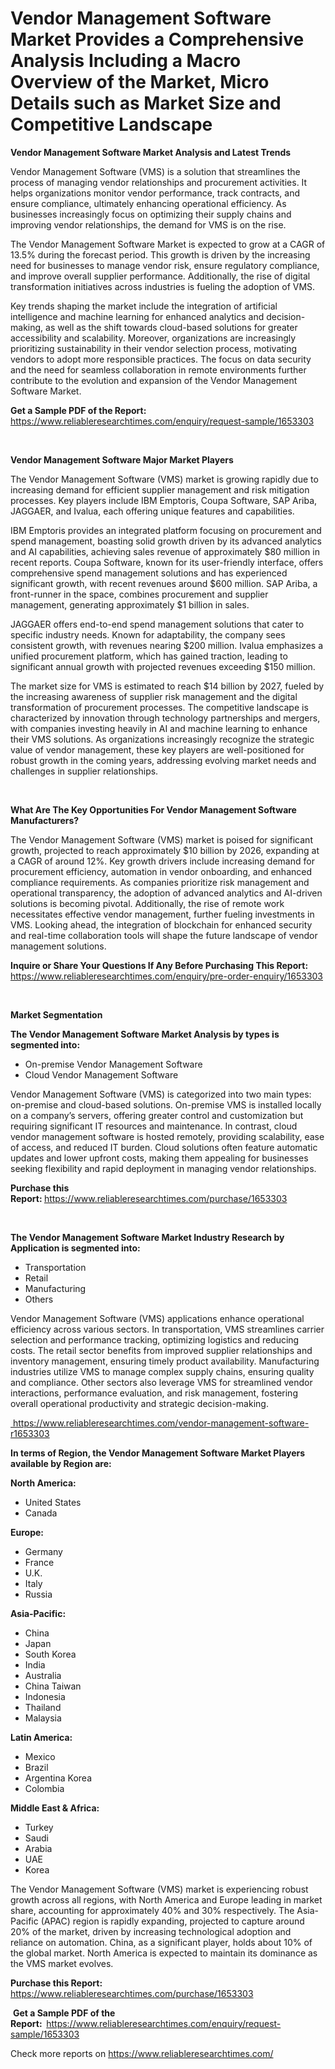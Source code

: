 <p><h1>Vendor Management Software Market Provides a Comprehensive Analysis Including a Macro Overview of the Market, Micro Details such as Market Size and Competitive Landscape</h1></p><p><strong>Vendor Management Software Market Analysis and Latest Trends</strong></p>
<p><p>Vendor Management Software (VMS) is a solution that streamlines the process of managing vendor relationships and procurement activities. It helps organizations monitor vendor performance, track contracts, and ensure compliance, ultimately enhancing operational efficiency. As businesses increasingly focus on optimizing their supply chains and improving vendor relationships, the demand for VMS is on the rise.</p><p>The Vendor Management Software Market is expected to grow at a CAGR of 13.5% during the forecast period. This growth is driven by the increasing need for businesses to manage vendor risk, ensure regulatory compliance, and improve overall supplier performance. Additionally, the rise of digital transformation initiatives across industries is fueling the adoption of VMS. </p><p>Key trends shaping the market include the integration of artificial intelligence and machine learning for enhanced analytics and decision-making, as well as the shift towards cloud-based solutions for greater accessibility and scalability. Moreover, organizations are increasingly prioritizing sustainability in their vendor selection process, motivating vendors to adopt more responsible practices. The focus on data security and the need for seamless collaboration in remote environments further contribute to the evolution and expansion of the Vendor Management Software Market.</p></p>
<p><strong>Get a Sample PDF of the Report:&nbsp;</strong> <a href="https://www.reliableresearchtimes.com/enquiry/request-sample/1653303?utm_campaign=3219&utm_medium=2&utm_source=Github&utm_content=ia&utm_term=05032025&utm_id=vendor-management-software">https://www.reliableresearchtimes.com/enquiry/request-sample/1653303</a></p>
<p>&nbsp;</p>
<p><strong>Vendor Management Software Major Market Players</strong></p>
<p><p>The Vendor Management Software (VMS) market is growing rapidly due to increasing demand for efficient supplier management and risk mitigation processes. Key players include IBM Emptoris, Coupa Software, SAP Ariba, JAGGAER, and Ivalua, each offering unique features and capabilities.</p><p>IBM Emptoris provides an integrated platform focusing on procurement and spend management, boasting solid growth driven by its advanced analytics and AI capabilities, achieving sales revenue of approximately $80 million in recent reports. Coupa Software, known for its user-friendly interface, offers comprehensive spend management solutions and has experienced significant growth, with recent revenues around $600 million. SAP Ariba, a front-runner in the space, combines procurement and supplier management, generating approximately $1 billion in sales. </p><p>JAGGAER offers end-to-end spend management solutions that cater to specific industry needs. Known for adaptability, the company sees consistent growth, with revenues nearing $200 million. Ivalua emphasizes a unified procurement platform, which has gained traction, leading to significant annual growth with projected revenues exceeding $150 million.</p><p>The market size for VMS is estimated to reach $14 billion by 2027, fueled by the increasing awareness of supplier risk management and the digital transformation of procurement processes. The competitive landscape is characterized by innovation through technology partnerships and mergers, with companies investing heavily in AI and machine learning to enhance their VMS solutions. As organizations increasingly recognize the strategic value of vendor management, these key players are well-positioned for robust growth in the coming years, addressing evolving market needs and challenges in supplier relationships.</p></p>
<p>&nbsp;</p>
<p><strong>What Are The Key Opportunities For Vendor Management Software Manufacturers?</strong></p>
<p><p>The Vendor Management Software (VMS) market is poised for significant growth, projected to reach approximately $10 billion by 2026, expanding at a CAGR of around 12%. Key growth drivers include increasing demand for procurement efficiency, automation in vendor onboarding, and enhanced compliance requirements. As companies prioritize risk management and operational transparency, the adoption of advanced analytics and AI-driven solutions is becoming pivotal. Additionally, the rise of remote work necessitates effective vendor management, further fueling investments in VMS. Looking ahead, the integration of blockchain for enhanced security and real-time collaboration tools will shape the future landscape of vendor management solutions.</p></p>
<p><strong>Inquire or Share Your Questions If Any Before Purchasing This Report:</strong> <a href="https://www.reliableresearchtimes.com/enquiry/pre-order-enquiry/1653303?utm_campaign=3219&utm_medium=2&utm_source=Github&utm_content=ia&utm_term=05032025&utm_id=vendor-management-software">https://www.reliableresearchtimes.com/enquiry/pre-order-enquiry/1653303</a></p>
<p>&nbsp;</p>
<p><strong>Market Segmentation</strong></p>
<p><strong>The Vendor Management Software Market Analysis by types is segmented into:</strong></p>
<p><ul><li>On-premise Vendor Management Software</li><li>Cloud Vendor Management Software</li></ul></p>
<p><p>Vendor Management Software (VMS) is categorized into two main types: on-premise and cloud-based solutions. On-premise VMS is installed locally on a company’s servers, offering greater control and customization but requiring significant IT resources and maintenance. In contrast, cloud vendor management software is hosted remotely, providing scalability, ease of access, and reduced IT burden. Cloud solutions often feature automatic updates and lower upfront costs, making them appealing for businesses seeking flexibility and rapid deployment in managing vendor relationships.</p></p>
<p><strong>Purchase this Report:&nbsp;</strong><a href="https://www.reliableresearchtimes.com/purchase/1653303?utm_campaign=3219&utm_medium=2&utm_source=Github&utm_content=ia&utm_term=05032025&utm_id=vendor-management-software">https://www.reliableresearchtimes.com/purchase/1653303</a></p>
<p>&nbsp;</p>
<p><strong>The Vendor Management Software Market Industry Research by Application is segmented into:</strong></p>
<p><ul><li>Transportation</li><li>Retail</li><li>Manufacturing</li><li>Others</li></ul></p>
<p><p>Vendor Management Software (VMS) applications enhance operational efficiency across various sectors. In transportation, VMS streamlines carrier selection and performance tracking, optimizing logistics and reducing costs. The retail sector benefits from improved supplier relationships and inventory management, ensuring timely product availability. Manufacturing industries utilize VMS to manage complex supply chains, ensuring quality and compliance. Other sectors also leverage VMS for streamlined vendor interactions, performance evaluation, and risk management, fostering overall operational productivity and strategic decision-making.</p></p>
<p><a href="https://www.reliableresearchtimes.com/vendor-management-software-r1653303?utm_campaign=3219&utm_medium=2&utm_source=Github&utm_content=ia&utm_term=05032025&utm_id=vendor-management-software">&nbsp;https://www.reliableresearchtimes.com/vendor-management-software-r1653303</a></p>
<p><strong>In terms of Region, the Vendor Management Software Market Players available by Region are:</strong></p>
<p>
    <p> <strong> North America: </strong>
        <ul>
            <li>United States</li>
            <li>Canada</li>
        </ul>
        </p> 
    <p> <strong> Europe: </strong>
        <ul>
            <li>Germany</li>
            <li>France</li>
            <li>U.K.</li>
            <li>Italy</li>
            <li>Russia</li>
        </ul>
        </p> 
    <p> <strong> Asia-Pacific: </strong>
        <ul>
            <li>China</li>
            <li>Japan</li>
            <li>South Korea</li>
            <li>India</li>
            <li>Australia</li>
            <li>China Taiwan</li>
            <li>Indonesia</li>
            <li>Thailand</li>
            <li>Malaysia</li>
        </ul>
        </p> 
    <p> <strong> Latin America: </strong>
        <ul>
            <li>Mexico</li>
            <li>Brazil</li>
            <li>Argentina Korea</li>
            <li>Colombia</li>
        </ul>
        </p> 
    <p> <strong> Middle East & Africa: </strong>
        <ul>
            <li>Turkey</li>
            <li>Saudi</li>
            <li>Arabia</li>
            <li>UAE</li>
            <li>Korea</li>
        </ul>
    </p>
    </p>
<p><p>The Vendor Management Software (VMS) market is experiencing robust growth across all regions, with North America and Europe leading in market share, accounting for approximately 40% and 30% respectively. The Asia-Pacific (APAC) region is rapidly expanding, projected to capture around 20% of the market, driven by increasing technological adoption and reliance on automation. China, as a significant player, holds about 10% of the global market. North America is expected to maintain its dominance as the VMS market evolves.</p></p>
<p><strong>Purchase this Report: </strong><a href="https://www.reliableresearchtimes.com/purchase/1653303?utm_campaign=3219&utm_medium=2&utm_source=Github&utm_content=ia&utm_term=05032025&utm_id=vendor-management-software">https://www.reliableresearchtimes.com/purchase/1653303</a></p>
<p>&nbsp;<strong>Get a Sample PDF of the Report:&nbsp;&nbsp;</strong><a href="https://www.reliableresearchtimes.com/enquiry/request-sample/1653303?utm_campaign=3219&utm_medium=2&utm_source=Github&utm_content=ia&utm_term=05032025&utm_id=vendor-management-software">https://www.reliableresearchtimes.com/enquiry/request-sample/1653303</a></p>
<p><strong></strong></p>
<p>Check more reports on <a href="https://www.reliableresearchtimes.com/?utm_campaign=3219&utm_medium=2&utm_source=Github&utm_content=ia&utm_term=05032025&utm_id=vendor-management-software">https://www.reliableresearchtimes.com/</a></p>
